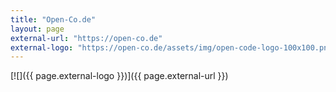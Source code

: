 ```yaml
---
title: "Open-Co.de"
layout: page
external-url: "https://open-co.de"
external-logo: "https://open-co.de/assets/img/open-code-logo-100x100.png"
---
```


[![]({{ page.external-logo }})]({{ page.external-url }})
